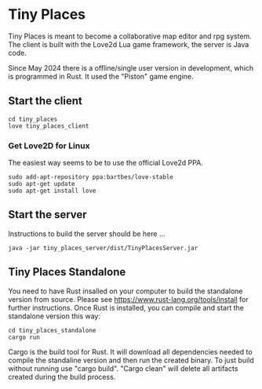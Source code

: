 # Tiny Places

Tiny Places is meant to become a collaborative map editor and rpg system. The client is built with
the Love2d Lua game framework, the server is Java code.

Since May 2024 there is a offline/single user version in development, which is programmed in Rust. It used the "Piston" game engine. 

## Start the client

    cd tiny_places
    love tiny_places_client

### Get Love2D for Linux

The easiest way seems to be to use the official Love2d PPA.

    sudo add-apt-repository ppa:bartbes/love-stable
    sudo apt-get update
    sudo apt-get install love

## Start the server

Instructions to build the server should be here ...

    java -jar tiny_places_server/dist/TinyPlacesServer.jar

## Tiny Places Standalone

You need to have Rust insalled on your computer to build the standalone version from source. Please see https://www.rust-lang.org/tools/install for further instructions. Once Rust is installed, you can compile and start the standalone version this way:

    cd tiny_places_standalone
    cargo run

Cargo is the build tool for Rust. It will download all dependencies needed to compile the standaline version and then run the created binary. To just build without running use "cargo build". "Cargo clean" will delete all artifacts created during the build process.
